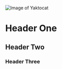 ![Image of Yaktocat](https://octodex.github.com/images/yaktocat.png)

# Header One
## Header Two
### Header Three
